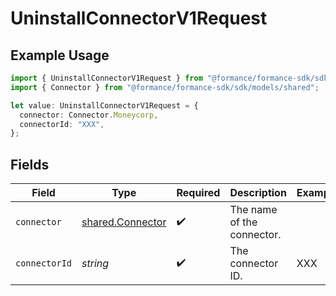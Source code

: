 # UninstallConnectorV1Request

## Example Usage

```typescript
import { UninstallConnectorV1Request } from "@formance/formance-sdk/sdk/models/operations";
import { Connector } from "@formance/formance-sdk/sdk/models/shared";

let value: UninstallConnectorV1Request = {
  connector: Connector.Moneycorp,
  connectorId: "XXX",
};
```

## Fields

| Field                                                       | Type                                                        | Required                                                    | Description                                                 | Example                                                     |
| ----------------------------------------------------------- | ----------------------------------------------------------- | ----------------------------------------------------------- | ----------------------------------------------------------- | ----------------------------------------------------------- |
| `connector`                                                 | [shared.Connector](../../../sdk/models/shared/connector.md) | :heavy_check_mark:                                          | The name of the connector.                                  |                                                             |
| `connectorId`                                               | *string*                                                    | :heavy_check_mark:                                          | The connector ID.                                           | XXX                                                         |